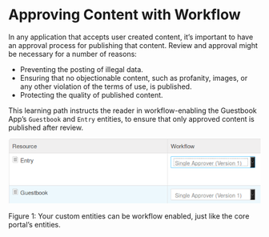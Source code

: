 <h1>Approving Content with Workflow</h1><p>In any application that accepts user created content, it&rsquo;s important to have an approval process for publishing that content. Review and approval might be necessary for a number of reasons:</p>
<ul>
  <li>Preventing the posting of illegal data.</li>
  <li>Ensuring that no objectionable content, such as profanity, images, or any other violation of the terms of use, is published.</li>
  <li>Protecting the quality of published content.</li>
</ul><p>This learning path instructs the reader in workflow-enabling the Guestbook App&rsquo;s <code>Guestbook</code> and <code>Entry</code> entities, to ensure that only approved content is published after review.</p><p><img src="../../images/test-workflow-1.png" alt="Figure 1" /><p class="caption">Figure 1: Your custom entities can be workflow enabled, just like the core portal&rsquo;s entities.</p>
